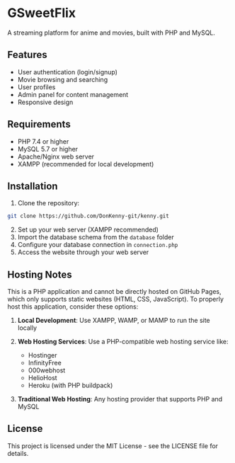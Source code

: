 # GSweetFlix

A streaming platform for anime and movies, built with PHP and MySQL.

## Features

- User authentication (login/signup)
- Movie browsing and searching
- User profiles
- Admin panel for content management
- Responsive design

## Requirements

- PHP 7.4 or higher
- MySQL 5.7 or higher
- Apache/Nginx web server
- XAMPP (recommended for local development)

## Installation

1. Clone the repository:
```bash
git clone https://github.com/DonKenny-git/kenny.git
```

2. Set up your web server (XAMPP recommended)
3. Import the database schema from the `database` folder
4. Configure your database connection in `connection.php`
5. Access the website through your web server

## Hosting Notes

This is a PHP application and cannot be directly hosted on GitHub Pages, which only supports static websites (HTML, CSS, JavaScript). To properly host this application, consider these options:

1. **Local Development**: Use XAMPP, WAMP, or MAMP to run the site locally
2. **Web Hosting Services**: Use a PHP-compatible web hosting service like:
   - Hostinger
   - InfinityFree
   - 000webhost
   - HelioHost
   - Heroku (with PHP buildpack)

3. **Traditional Web Hosting**: Any hosting provider that supports PHP and MySQL

## License

This project is licensed under the MIT License - see the LICENSE file for details. 